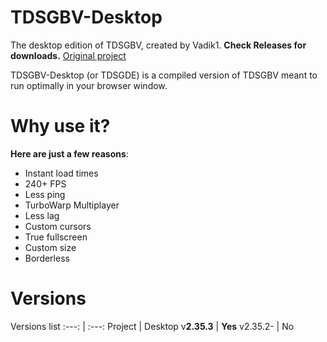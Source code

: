 # TDSGBV-Desktop
The desktop edition of TDSGBV, created by Vadik1.
**Check Releases for downloads.**
[Original project](https://scratch.mit.edu/projects/469164737/ "View the original project")

TDSGBV-Desktop (or TDSGDE) is a compiled version of TDSGBV meant to run optimally in your browser window.

# Why use it?
**Here are just a few reasons**:
- Instant load times
- 240+ FPS
- Less ping
- TurboWarp Multiplayer
- Less lag
- Custom cursors
- True fullscreen
- Custom size
- Borderless

# Versions
Versions list
:---: | :---:
Project | Desktop
v**2.35.3** | **Yes**
v2.35.2- | No
